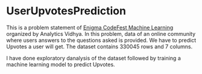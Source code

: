 # UserUpvotesPrediction

This is a problem statement of [Enigma CodeFest Machine Learning](https://datahack.analyticsvidhya.com/contest/enigma-codefest-machine-learning/) organized by Analytics Vidhya. In this problem, data of an online community where users answers to the questions asked is provided. We have to predict Upvotes a user will get. The dataset contains 330045 rows and 7 columns.

I have done exploratory danalysis of the dataset followed by training a machine learning model to predict Upvotes.
